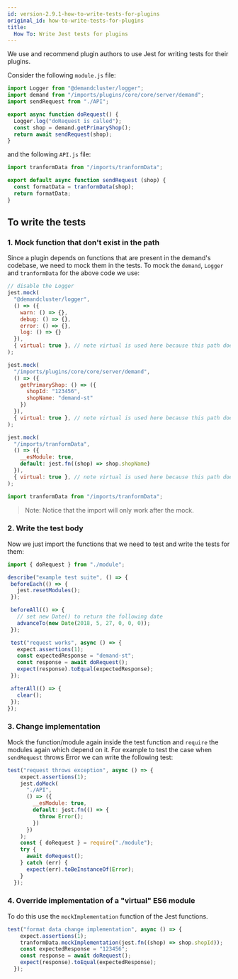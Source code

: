 ```yaml
---
id: version-2.9.1-how-to-write-tests-for-plugins
original_id: how-to-write-tests-for-plugins
title:
  How To: Write Jest tests for plugins
---
```


We use and recommend plugin authors to use Jest for writing tests for their plugins.

Consider the following `module.js` file:

```js
import Logger from "@demandcluster/logger";
import demand from "/imports/plugins/core/core/server/demand";
import sendRequest from "./API";

export async function doRequest() {
  Logger.log("doRequest is called");
  const shop = demand.getPrimaryShop();
  return await sendRequest(shop);
}
```

and the following `API.js` file:

```js
import tranformData from "/imports/tranformData";

export default async function sendRequest (shop) {
  const formatData = tranformData(shop);
  return formatData;
}
```

## To write the tests

### 1. Mock function that don't exist in the path

Since a plugin depends on functions that are present in the demand's codebase, we need to mock them in the tests. To mock the `demand`, `Logger` and `tranformData` for the above code we use:

```js
// disable the Logger
jest.mock(
  "@demandcluster/logger",
  () => ({
    warn: () => {},
    debug: () => {},
    error: () => {},
    log: () => {}
  }),
  { virtual: true }, // note virtual is used here because this path doesn't exist
);

jest.mock(
  "/imports/plugins/core/core/server/demand",
  () => ({
    getPrimaryShop: () => ({
      shopId: "123456",
      shopName: "demand-st"
    })
  }),
  { virtual: true }, // note virtual is used here because this path doesn't exist
);

jest.mock(
  "/imports/tranformData",
  () => ({
    __esModule: true,
    default: jest.fn((shop) => shop.shopName)
  }),
  { virtual: true }, // note virtual is used here because this path doesn't exist
);

import tranformData from "/imports/tranformData";
```

> Note: Notice that the import will only work after the mock.

 ### 2. Write the test body

 Now we just import the functions that we need to test and write the tests for them:

 ```js
 import { doRequest } from "./module";

describe("example test suite", () => {
  beforeEach(() => {
    jest.resetModules();
  });

  beforeAll(() => {
    // set new Date() to return the following date
    advanceTo(new Date(2018, 5, 27, 0, 0, 0));
  });

  test("request works", async () => {
    expect.assertions(1);
    const expectedResponse = "demand-st";
    const response = await doRequest();
    expect(response).toEqual(expectedResponse);
  });

  afterAll(() => {
    clear();
  });
});
```

### 3. Change implementation

Mock the function/module again inside the test function and `require` the modules again which depend on it. For example to test the case when `sendRequest` throws Error we can write the following test:

```js
test("request throws exception", async () => {
    expect.assertions(1);
    jest.doMock(
      "./API",
      () => ({
        __esModule: true,
        default: jest.fn(() => {
          throw Error();
        })
      })
    );
    const { doRequest } = require("./module");
    try {
      await doRequest();
    } catch (err) {
      expect(err).toBeInstanceOf(Error);
    }
  });
```

### 4. Override implementation of a "virtual" ES6 module

To do this use the `mockImplementation` function of the Jest functions.

```js
test("format data change implementation", async () => {
    expect.assertions(1);
    tranformData.mockImplementation(jest.fn((shop) => shop.shopId));
    const expectedResponse = "123456";
    const response = await doRequest();
    expect(response).toEqual(expectedResponse);
  });
```
